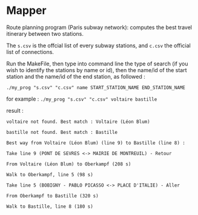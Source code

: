 # Mapper
Route planning program (Paris subway network): computes the best travel itinerary between two stations. 

The `s.csv` is the offcial list of every subway stations, and `c.csv` the official list of connections.

Run the MakeFile, then type into command line the type of search (if you wish to identify the stations by name or id), then the name/id of the start station and the name/id of the end station, as followed :

`./my_prog "s.csv" "c.csv" name START_STATION_NAME END_STATION_NAME` 

for example : `./my_prog "s.csv" "c.csv" voltaire bastille`


result :

`voltaire not found. Best match : Voltaire (Léon Blum)`

`bastille not found. Best match : Bastille`

`Best way from Voltaire (Léon Blum) (line 9) to Bastille (line 8) : `

`Take line 9 (PONT DE SEVRES <-> MAIRIE DE MONTREUIL) - Retour`

`From Voltaire (Léon Blum) to Oberkampf (208 s)`

`Walk to Oberkampf, line 5 (98 s)`

`Take line 5 (BOBIGNY - PABLO PICASSO <-> PLACE D'ITALIE) - Aller`

`From Oberkampf to Bastille (320 s)`

`Walk to Bastille, line 8 (180 s)`


